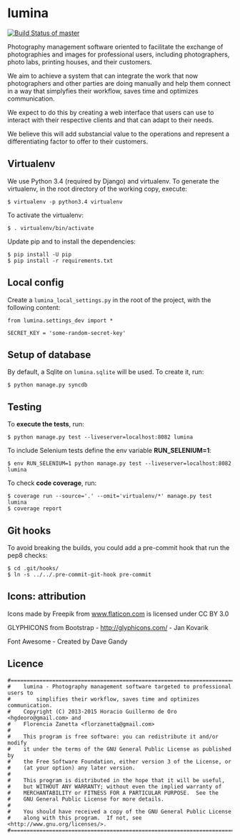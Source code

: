 lumina
======

[![Build Status of master](https://api.travis-ci.org/florzanetta/lumina.png?branch=master)](https://travis-ci.org/florzanetta/lumina)

Photography management software oriented to facilitate the exchange of photographies and images
for professional users, including photographers, photo labs, printing houses, and their customers.

We aim to achieve a system that can integrate the work that now photographers and other parties are doing manually and
help them connect in a way that simplyfies their workflow, saves time and optimizes communication.

We expect to do this by creating a web interface that users can use to interact with
their respective clients and that can adapt to their needs.

We believe this will add substancial value to the operations and represent
a differentiating factor to offer to their customers.

Virtualenv
----------

We use Python 3.4 (required by Django) and virtualenv. To generate the virtualenv,
in the root directory of the working copy, execute:

    $ virtualenv -p python3.4 virtualenv

To activate the virtualenv:

    $ . virtualenv/bin/activate

Update pip and to install the dependencies:

    $ pip install -U pip
    $ pip install -r requirements.txt 

Local config
------------

Create a `lumina_local_settings.py` in the root of the project, with the following content:

    from lumina.settings_dev import *

    SECRET_KEY = 'some-random-secret-key'


Setup of database
-----------------

By default, a Sqlite on `lumina.sqlite` will be used. To create it, run:

    $ python manage.py syncdb


Testing
-------

To **execute the tests**, run:

    $ python manage.py test --liveserver=localhost:8082 lumina

To include Selenium tests define the env variable **RUN_SELENIUM=1**:

    $ env RUN_SELENIUM=1 python manage.py test --liveserver=localhost:8082 lumina

To check **code coverage**, run:

    $ coverage run --source='.' --omit='virtualenv/*' manage.py test lumina
    $ coverage report


Git hooks
---------

To avoid breaking the builds, you could add a pre-commit hook that run the pep8 checks:

    $ cd .git/hooks/
    $ ln -s ../../.pre-commit-git-hook pre-commit


Icons: attribution
------------------

Icons made by Freepik from www.flaticon.com is licensed under CC BY 3.0

GLYPHICONS from Bootstrap - http://glyphicons.com/ - Jan Kovarik

Font Awesome - Created by Dave Gandy

Licence
-------

    #===============================================================================
    #    lumina - Photography management software targeted to professional users to
    #        simplifies their workflow, saves time and optimizes communication.
    #    Copyright (C) 2013-2015 Horacio Guillermo de Oro <hgdeoro@gmail.com> and
    #    Florencia Zanetta <florzanetta@gmail.com>
    #
    #    This program is free software: you can redistribute it and/or modify
    #    it under the terms of the GNU General Public License as published by
    #    the Free Software Foundation, either version 3 of the License, or
    #    (at your option) any later version.
    #
    #    This program is distributed in the hope that it will be useful,
    #    but WITHOUT ANY WARRANTY; without even the implied warranty of
    #    MERCHANTABILITY or FITNESS FOR A PARTICULAR PURPOSE.  See the
    #    GNU General Public License for more details.
    #
    #    You should have received a copy of the GNU General Public License
    #    along with this program.  If not, see <http://www.gnu.org/licenses/>.
    #===============================================================================
